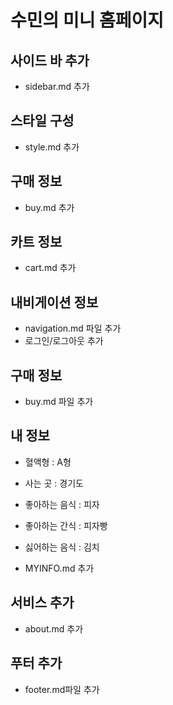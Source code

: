 # 수민의 미니 홈페이지

## 사이드 바 추가
- sidebar.md 추가
## 스타일 구성
- style.md 추가

## 구매 정보
- buy.md 추가

## 카트 정보
- cart.md 추가

## 내비게이션 정보
- navigation.md 파일 추가
- 로그인/로그아웃 추가

## 구매 정보 
- buy.md 파일 추가

## 내 정보
- 혈액형 : A형
- 사는 곳 : 경기도
- 좋아하는 음식 : 피자
- 좋아하는 간식 : 피자빵
- 싫어하는 음식 : 김치

- MYINFO.md 추가

## 서비스 추가
- about.md 추가

## 푸터 추가
- footer.md파일 추가